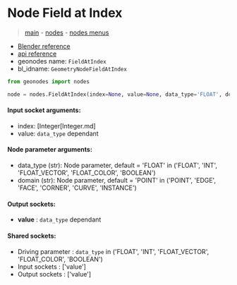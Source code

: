 # Node Field at Index

> [main](../structure.md) - [nodes](nodes.md) - [nodes menus](nodes_menus.md)

- [Blender reference](https://docs.blender.org/manual/en/latest/modeling/geometry_nodes/utilities/field_at_index.html)
- [api reference](https://docs.blender.org/api/current/bpy.types.GeometryNodeFieldAtIndex.html)
- geonodes name: `FieldAtIndex`
- bl_idname: `GeometryNodeFieldAtIndex`

```python
from geonodes import nodes

node = nodes.FieldAtIndex(index=None, value=None, data_type='FLOAT', domain='POINT')
```

#### Input socket arguments:

- index: [Integer[Integer.md]
- value: `data_type` dependant

#### Node parameter arguments:

- data_type (str): Node parameter, default = 'FLOAT' in ('FLOAT', 'INT', 'FLOAT_VECTOR', 'FLOAT_COLOR', 'BOOLEAN')
- domain (str): Node parameter, default = 'POINT' in ('POINT', 'EDGE', 'FACE', 'CORNER', 'CURVE', 'INSTANCE')

#### Output sockets:

- **value** : ``data_type`` dependant

#### Shared sockets:

- Driving parameter : ``data_type`` in ('FLOAT', 'INT', 'FLOAT_VECTOR', 'FLOAT_COLOR', 'BOOLEAN')
- Input sockets  : ['value']
- Output sockets : ['value']
